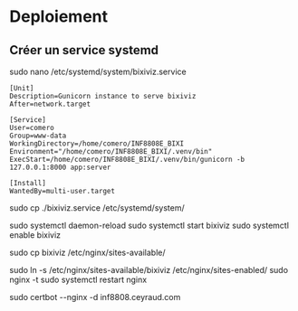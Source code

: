 # Deploiement
## Créer un service systemd
 
sudo nano /etc/systemd/system/bixiviz.service  

``` 
[Unit]
Description=Gunicorn instance to serve bixiviz
After=network.target
 
[Service]
User=comero
Group=www-data
WorkingDirectory=/home/comero/INF8808E_BIXI
Environment="/home/comero/INF8808E_BIXI/.venv/bin"
ExecStart=/home/comero/INF8808E_BIXI/.venv/bin/gunicorn -b 127.0.0.1:8000 app:server

[Install]
WantedBy=multi-user.target

```

sudo cp ./bixiviz.service /etc/systemd/system/

sudo systemctl daemon-reload
sudo systemctl start bixiviz
sudo systemctl enable bixiviz


sudo cp bixiviz /etc/nginx/sites-available/


sudo ln -s /etc/nginx/sites-available/bixiviz /etc/nginx/sites-enabled/
sudo nginx -t
sudo systemctl restart nginx


sudo certbot --nginx -d inf8808.ceyraud.com
